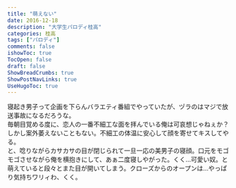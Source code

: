 ```yaml
---
title: "萌えない"
date: 2016-12-18
description: "大学生パロディ桂高"
categories: 桂高
tags: ["パロディ"]
comments: false
ishowToc: true
TocOpen: false
draft: false
ShowBreadCrumbs: true
ShowPostNavLinks: true
UseHugoToc: true
---
```


寝起き男子って企画を下らんバラエティ番組でやっていたが、ヅラのはマジで放送事故になるだろうな。  
毎朝目覚める度に、恋人の一番不細工な面を拝んでいる俺は可哀想じゃねぇか？しかし案外萎えないこともない。不細工の体温に安心して顔を寄せてキスしてやる。  
と、唸りながらカサカサの目が閉じられて一旦一応の美男子の寝顔。口元をモゴモゴさせながら俺を横抱きにして、あぁ二度寝しやがった。くく…可愛い奴。と萌えていると段々とまた目が開いてしまう。クローズからのオープンは…やっぱり気持ちワリィわ、くく。